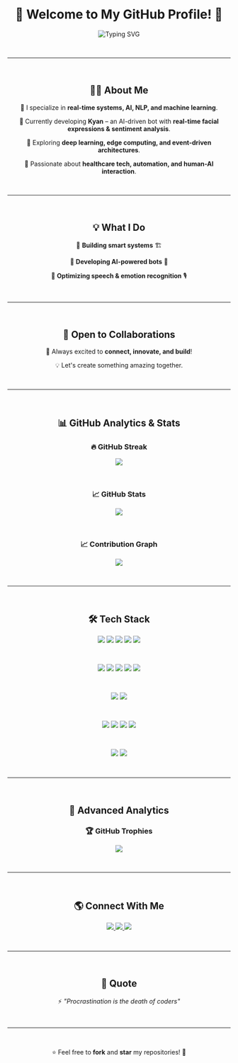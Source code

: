 <div align="center">

# 🚀 Welcome to My GitHub Profile! 👋  

<p align="center">
  <img src="https://readme-typing-svg.herokuapp.com?font=Fira+Code&weight=600&size=22&pause=1000&color=F7B93E&center=true&vCenter=true&width=600&lines=Hi+there!+I'm+Pansilu+Perera;AI+%7C+Robotics+%7C+Automation+Enthusiast;Exploring+Real-Time+Systems+and+Deep+Learning;Passionate+about+NLP+%26+Edge+Computing" alt="Typing SVG" />
</p>

<br>  

---

<br>  

## 👨‍💻 About Me  

🔹 I specialize in **real-time systems, AI, NLP, and machine learning**.  

🔹 Currently developing **Kyan** – an AI-driven bot with **real-time facial expressions & sentiment analysis**.  

🔹 Exploring **deep learning, edge computing, and event-driven architectures**.  

🔹 Passionate about **healthcare tech, automation, and human-AI interaction**.  

<br>  

---

<br>  

## 💡 What I Do  

📌 **Building smart systems** 🏗️  

📌 **Developing AI-powered bots** 🤖  

📌 **Optimizing speech & emotion recognition** 🎙️  

<br>  

---

<br>  

## 🎯 Open to Collaborations  

🚀 Always excited to **connect, innovate, and build**!  

💡 Let's create something amazing together.  

<br>  

---

<br>  

## 📊 GitHub Analytics & Stats  

### 🔥 GitHub Streak  

<p align="center">
  <img src="https://streak-stats.demolab.com/?user=PansiluPerera&theme=radical&hide_border=true"/>
</p>

<br>  

### 📈 GitHub Stats  

<p align="center">
  <img src="https://github-readme-stats.vercel.app/api?username=PansiluPerera&show_icons=true&theme=tokyonight&hide_border=true"/>
</p>

<br>  

### 📈 Contribution Graph  

<p align="center">
  <img src="https://github-readme-activity-graph.vercel.app/graph?username=PansiluPerera&theme=radical"/>
</p>

<br>  

---

<br>  

## 🛠 Tech Stack  

<p align="center">
  <img src="https://img.shields.io/badge/Python-blue?style=for-the-badge&logo=python"/>
  <img src="https://img.shields.io/badge/Java-red?style=for-the-badge&logo=java"/>
  <img src="https://img.shields.io/badge/JavaScript-yellow?style=for-the-badge&logo=javascript"/>
  <img src="https://img.shields.io/badge/TypeScript-blue?style=for-the-badge&logo=typescript"/>
  <img src="https://img.shields.io/badge/Dart-skyblue?style=for-the-badge&logo=dart"/>
</p>

<br>  

<p align="center">
  <img src="https://img.shields.io/badge/React-blue?style=for-the-badge&logo=react"/>
  <img src="https://img.shields.io/badge/Angular-red?style=for-the-badge&logo=angular"/>
  <img src="https://img.shields.io/badge/Node.js-green?style=for-the-badge&logo=node.js"/>
  <img src="https://img.shields.io/badge/Flask-black?style=for-the-badge&logo=flask"/>
  <img src="https://img.shields.io/badge/Spring-green?style=for-the-badge&logo=spring"/>
</p>

<br>  

<p align="center">
  <img src="https://img.shields.io/badge/TensorFlow-orange?style=for-the-badge&logo=tensorflow"/>
  <img src="https://img.shields.io/badge/OpenCV-blue?style=for-the-badge&logo=opencv"/>
</p>

<br>  

<p align="center">
  <img src="https://img.shields.io/badge/MongoDB-green?style=for-the-badge&logo=mongodb"/>
  <img src="https://img.shields.io/badge/PostgreSQL-blue?style=for-the-badge&logo=postgresql"/>
  <img src="https://img.shields.io/badge/MySQL-blue?style=for-the-badge&logo=mysql"/>
  <img src="https://img.shields.io/badge/Firebase-orange?style=for-the-badge&logo=firebase"/>
</p>

<br>  

<p align="center">
  <img src="https://img.shields.io/badge/Git-red?style=for-the-badge&logo=git"/>
  <img src="https://img.shields.io/badge/Azure-blue?style=for-the-badge&logo=microsoft-azure"/>
</p>

<br>  

---

<br>  

## 📡 Advanced Analytics  

### 🏆 GitHub Trophies  

<p align="center">
  <img src="https://github-profile-trophy.vercel.app/?username=PansiluPerera&theme=tokyonight&no-frame=true&column=6"/>
</p>

<br>  

---

<br>  

## 🌎 Connect With Me  

<p align="center">
  <a href="https://www.linkedin.com/in/pansilu-perera-984388333/">
    <img src="https://img.shields.io/badge/LinkedIn-0077B5?style=for-the-badge&logo=linkedin&logoColor=white"/>
  </a>
  <a href="https://www.instagram.com/parcival._?igsh=cXh1cnM3enBoaHBh">
    <img src="https://img.shields.io/badge/Instagram-E4405F?style=for-the-badge&logo=instagram&logoColor=white"/>
  </a>
  <a href="https://github.com/PansiluPerera">
    <img src="https://img.shields.io/badge/GitHub-181717?style=for-the-badge&logo=github&logoColor=white"/>
  </a>
</p>

<br>  

---

<br>  

## 🎌 Quote  

⚡ *"Procrastination is the death of coders"*  

<br>  

---

<br>  

⭐ Feel free to **fork** and **star** my repositories! 🎯  

</div>
